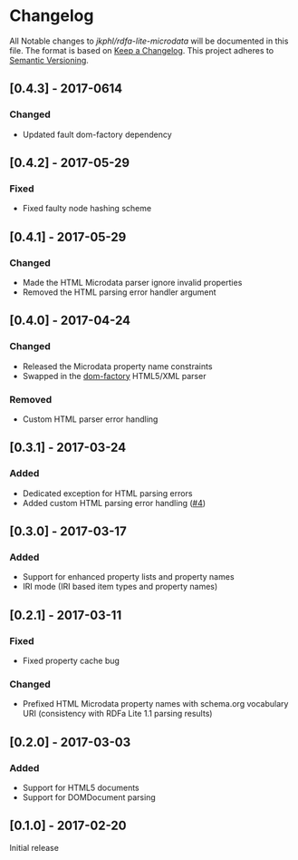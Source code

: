 # Changelog

All Notable changes to *jkphl/rdfa-lite-microdata* will be documented in this file. The format is based on [Keep a Changelog](http://keepachangelog.com/). This project adheres to [Semantic Versioning](http://semver.org/).

## [0.4.3] - 2017-0614

### Changed

* Updated fault dom-factory dependency

## [0.4.2] - 2017-05-29

### Fixed

* Fixed faulty node hashing scheme

## [0.4.1] - 2017-05-29

### Changed

* Made the HTML Microdata parser ignore invalid properties
* Removed the HTML parsing error handler argument

## [0.4.0] - 2017-04-24

### Changed

* Released the Microdata property name constraints
* Swapped in the [dom-factory](https://github.com/jkphl/dom-factory) HTML5/XML parser

### Removed

* Custom HTML parser error handling

## [0.3.1] - 2017-03-24

### Added

* Dedicated exception for HTML parsing errors
* Added custom HTML parsing error handling ([#4](https://github.com/jkphl/rdfa-lite-microdata/issues/4))

## [0.3.0] - 2017-03-17

### Added

* Support for enhanced property lists and property names
* IRI mode (IRI based item types and property names)

## [0.2.1] - 2017-03-11

### Fixed

* Fixed property cache bug

### Changed

* Prefixed HTML Microdata property names with schema.org vocabulary URI (consistency with RDFa Lite 1.1 parsing results)

## [0.2.0] - 2017-03-03

### Added

* Support for HTML5 documents
* Support for DOMDocument parsing

## [0.1.0] - 2017-02-20

Initial release
